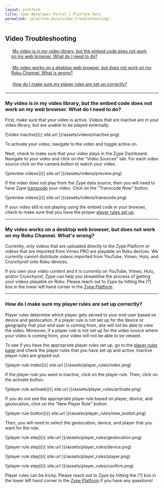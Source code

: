 ```yaml
---
layout: platform
title: Zype Developer Portal | Platform Docs
permalink: /platform_docs/video_troubleshooting/
---
```

## Video Troubleshooting

<div style="width: 100%;">
<div style="margin: 20px;"><span class="fa fa-file-text" style="margin-right: 4px;"></span>
  <a href="#0">
    My video is in my video library, but the embed code does not work on my web browser. What do I need to do?
  </a>
</div>
  <div style="margin: 20px;"><span class="fa fa-file-text" style="margin-right: 4px;"></span>
    <a href="#1">
      My video works on a desktop web browser, but does not work on my Roku Channel. What is wrong?
    </a>
  </div>
  <div style="margin: 20px;"><span class="fa fa-file-text" style="margin-right: 4px;"></span>
    <a href="#1">
      How do I make sure my player rules are set up correctly?
    </a>
  </div>
</div>


<hr id='0'>

### My video is in my video library, but the embed code does not work on my web browser. What do I need to do?

First, make sure that your video is active. Videos that are inactive are in your video library,
but are unable to be played externally.

![video inactive]({{ site.url }}/assets/videos/inactive.png)

To activate your video, navigate to the video and toggle active on.

Next, check to make sure that your video plays in the Zype Dashboard. Navigate to your video and click on the
"Video Sources" tab. For each video source click on the camera button to watch your video.

![preview videos]({{ site.url }}/assets/videos/preview.png)

If the video does not play from the Zype data source, then you will need to have Zype
[transcode](http://en.wikipedia.org/wiki/Transcoding) your video. Click on the "Transcode Now" button.

![preview videos]({{ site.url }}/assets/videos/transcode.png)

If your video still is not playing using the embed code in your browser, check to make sure
that you have the proper [player rules set up](#2).

<hr id='1'>

### My video works on a desktop web browser, but does not work on my Roku Channel. What's wrong?

Currently, only videos that are uploaded directly to the Zype Platform or videos that are
imported from Vimeo PRO are playable on Roku devices. We currently cannot distribute
videos imported from YouTube, Vimeo, Hulu, and Crunchyroll onto Roku devices.

If you own your video content and it is currently on YouTube, Vimeo, Hulu, and/or Crunchyroll,
Zype can help you streamline the process of getting your videos playable on Roku.
Please reach out to Zype by hitting the [?] box in the lower left hand corner in the [Zype Platform](https://admin.zype.com/).

<hr id='2'>

### How do I make sure my player rules are set up correctly?

Player rules determine which player gets served to your end user based on device and geolocation.
If a player rule is not set up for the device or geography that your end user is coming from,
she will not be able to view the video. Moreover, if a player rule is not set up for
the video source where your video is coming from, your video will not be able to be viewed.

To see if you have the appropriate player rules set up, go to the [player rules page](https://admin.zype.com/player_rules)
and check the player rules that you have set up and active. Inactive player rules are grayed out.

![player rule index]({{ site.url }}/assets/player_rules/index.png)

If the player rule you want is inactive, click on the player rule. Then, click on the activate button.

![player rule activate]({{ site.url }}/assets/player_rules/activate.png)

If you do not see the appropriate player rule based on player, device, and geolocation, click on the "New Player Rule" button.

![player rule button]({{ site.url }}/assets/player_rules/new_button.png)

Then, you will need to select the geolocation, device, and player that you want for the rule.

![player rule step]({{ site.url }}/assets/player_rules/geolocation.png)

![player rule step]({{ site.url }}/assets/player_rules/device.png)

![player rule step]({{ site.url }}/assets/player_rules/player.png)

![player rule step]({{ site.url }}/assets/player_rules/confirm.png)

Player rules can be tricky. Please reach out to Zype by hitting the [?] box in the lower left hand corner in the [Zype Platform](https://admin.zype.com/) if you have any questions!
